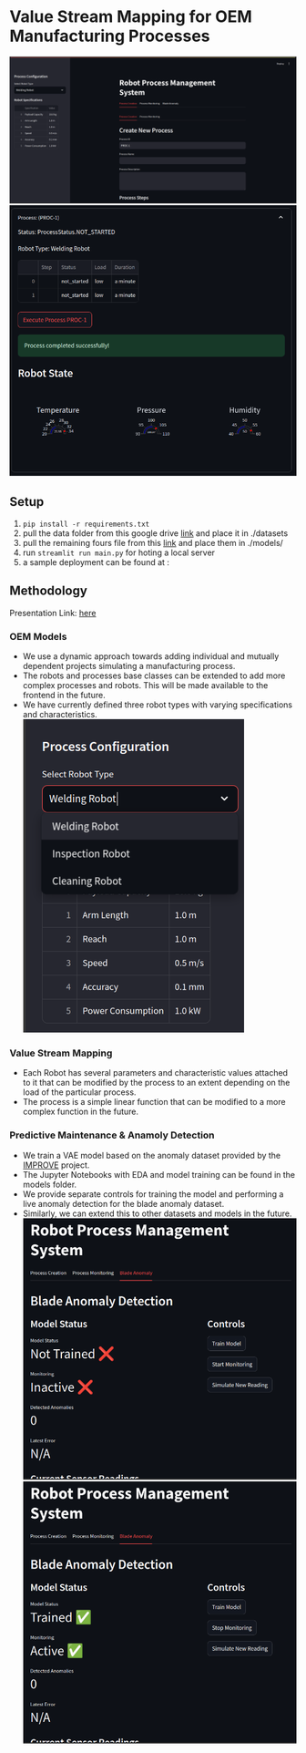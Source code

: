 # Value Stream Mapping for OEM Manufacturing Processes
![alt text](./images/image.png)
![alt text](./images/image-1.png)
## Setup
1. `pip install -r requirements.txt`
2. pull the data folder from this google drive [link](https://drive.google.com/drive/folders/1YsQ9CVeBzHO25k5KPyK3jlJHNcrcvTWw?usp=sharing) and place it in ./datasets
3. pull the remaining fours file from this [link](https://drive.google.com/drive/folders/1cfuLauPM2b7B9ZicGXLe3I7m3gyVpQ9y?usp=sharing) and place them in ./models/
4. run `streamlit run main.py` for hoting a local server
5. a sample deployment can be found at : <coming soon>
## Methodology
Presentation Link: [here](https://docs.google.com/presentation/d/1SRCv6emTgD0ne2EPWP1wZErUS6NdeUES/edit?usp=sharing&ouid=100852616448167547034&rtpof=true&sd=true)
### OEM Models
- We use a dynamic approach towards adding individual and mutually dependent projects simulating a manufacturing process. 
- The robots and processes base classes can be extended to add more complex processes and robots. This will be made available to the frontend in the future.
- We have currently defined three robot types with varying specifications and characteristics.
![alt text](./images/image-2.png)
### Value Stream Mapping
- Each Robot has several parameters and characteristic values attached to it that can be modified by the process to an extent depending on the load of the particular process.
- The process is a simple linear function that can be modified to a more complex function in the future.
### Predictive Maintenance & Anamoly Detection
- We train a VAE model based on the anomaly dataset provided by the [IMPROVE](https://www.improve-etn.eu/) project.
- The Jupyter Notebooks with EDA and model training can be found in the models folder.
- We provide separate controls for training the model and performing a live anomaly detection for the blade anomaly dataset.
- Similarly, we can extend this to other datasets and models in the future.
![alt text](./images/image-3.png)
![alt text](./images/image-4.png)